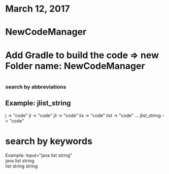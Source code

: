 # March 12, 2017
# NewCodeManager
# Add Gradle to build the code => new Folder name: NewCodeManager
#
### search by abbreviations
## Example:  jlist_string
j -> "code"
jl -> "code"
jli -> "code"
lis -> "code"
list -> "code"
...
jlist_string -> "code"
# search by keywords
Example: 
input="java list string"  
java list string         
list string
string

